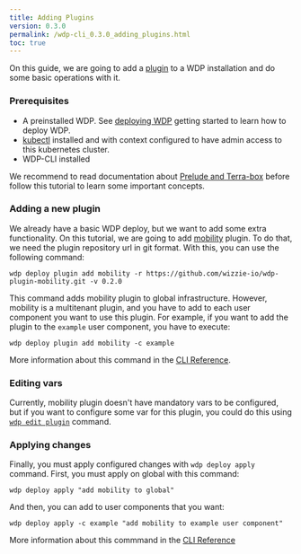 ```yaml
---
title: Adding Plugins
version: 0.3.0
permalink: /wdp-cli_0.3.0_adding_plugins.html
toc: true
---
```


On this guide, we are going to add a [plugin]() to a WDP installation and do 
some basic operations with it. 

### Prerequisites

- A preinstalled WDP. See [deploying WDP](wdp-cli_0.3.0_deploying_wdp.html)
getting started to learn how to deploy WDP. 
- [kubectl](https://kubernetes.io/docs/tasks/tools/install-kubectl/) installed
and with context configured to have admin access to this kubernetes cluster.
- WDP-CLI installed

We recommend to read documentation about [Prelude and Terra-box](prelude_index.html) 
before follow this tutorial to learn some important concepts.

### Adding a new plugin

We already have a basic WDP deploy, but we want to add some extra functionality. 
On this tutorial, we are going to add [mobility]() plugin. To do that, we need
the plugin repository url in git format. With this, you can use the following
command:

```
wdp deploy plugin add mobility -r https://github.com/wizzie-io/wdp-plugin-mobility.git -v 0.2.0
```

This command adds mobility plugin to global infrastructure. However, mobility is a
multitenant plugin, and you have to add to each user component you want to use this plugin. 
For example, if you want to add the plugin to the `example` user component, you have to
execute:
```
wdp deploy plugin add mobility -c example
```

More information about this command in the [CLI Reference](wdp-cli_0.3.0_deploy.html#add).

### Editing vars

Currently, mobility plugin doesn't have mandatory vars to be configured, 
but if you want to configure some var for this plugin, you could do this using 
[`wdp edit plugin`](wdp-cli_0.3.0_deploy.html#edit) command.

### Applying changes

Finally, you must apply configured changes with `wdp deploy apply` command. First, 
you must apply on global with this command:
```
wdp deploy apply "add mobility to global"
```

And then, you can add to user components that you want:
```
wdp deploy apply -c example "add mobility to example user component"
```

More information about this commmand in the [CLI Reference](wdp-cli_0.3.0_deploy.html#apply)
